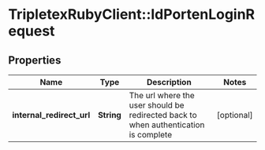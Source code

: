 # TripletexRubyClient::IdPortenLoginRequest

## Properties
Name | Type | Description | Notes
------------ | ------------- | ------------- | -------------
**internal_redirect_url** | **String** | The url where the user should be redirected back to when authentication is complete | [optional] 


